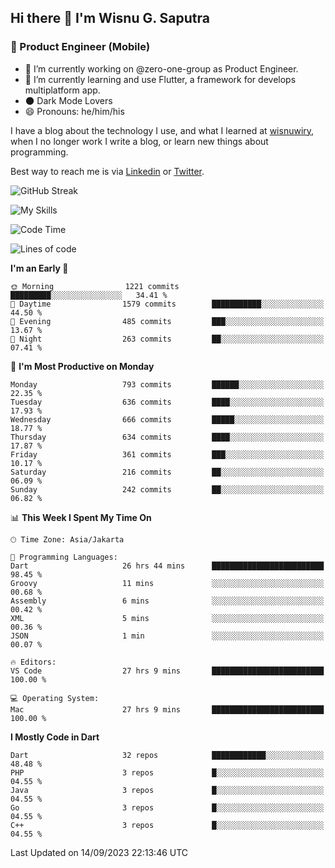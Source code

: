 ## Hi there 👋 I'm Wisnu G. Saputra

### :mobile_phone_off: Product Engineer (Mobile)

- 🔭 I’m currently working on @zero-one-group as Product Engineer.
- 🌱 I’m currently learning and use Flutter, a framework for develops multiplatform app.
- 🌑 Dark Mode Lovers
- 😄 Pronouns: he/him/his

I have a blog about the technology I use, and what I learned at [wisnuwiry](https://wisnuwiry.space/), when I no longer work I write a blog, or learn new things about programming.

Best way to reach me is via [Linkedin](https://www.linkedin.com/in/wisnu-saputra/) or [Twitter](https://twitter.com/wisnuwiry).

![GitHub Streak](https://streak-stats.demolab.com?user=wisnuwiry&theme=dark&hide_border=true)

![My Skills](https://skillicons.dev/icons?i=dart,flutter,kotlin,swift,go,js,css,neovim,git,linux&perline=5)

<!--START_SECTION:waka-->
![Code Time](http://img.shields.io/badge/Code%20Time-744%20hrs%2058%20mins-blue)

![Lines of code](https://img.shields.io/badge/From%20Hello%20World%20I%27ve%20Written-4.7%20million%20lines%20of%20code-blue)

**I'm an Early 🐤** 

```text
🌞 Morning                1221 commits        █████████░░░░░░░░░░░░░░░░   34.41 % 
🌆 Daytime                1579 commits        ███████████░░░░░░░░░░░░░░   44.50 % 
🌃 Evening                485 commits         ███░░░░░░░░░░░░░░░░░░░░░░   13.67 % 
🌙 Night                  263 commits         ██░░░░░░░░░░░░░░░░░░░░░░░   07.41 % 
```
📅 **I'm Most Productive on Monday** 

```text
Monday                   793 commits         ██████░░░░░░░░░░░░░░░░░░░   22.35 % 
Tuesday                  636 commits         ████░░░░░░░░░░░░░░░░░░░░░   17.93 % 
Wednesday                666 commits         █████░░░░░░░░░░░░░░░░░░░░   18.77 % 
Thursday                 634 commits         ████░░░░░░░░░░░░░░░░░░░░░   17.87 % 
Friday                   361 commits         ███░░░░░░░░░░░░░░░░░░░░░░   10.17 % 
Saturday                 216 commits         ██░░░░░░░░░░░░░░░░░░░░░░░   06.09 % 
Sunday                   242 commits         ██░░░░░░░░░░░░░░░░░░░░░░░   06.82 % 
```


📊 **This Week I Spent My Time On** 

```text
🕑︎ Time Zone: Asia/Jakarta

💬 Programming Languages: 
Dart                     26 hrs 44 mins      █████████████████████████   98.45 % 
Groovy                   11 mins             ░░░░░░░░░░░░░░░░░░░░░░░░░   00.68 % 
Assembly                 6 mins              ░░░░░░░░░░░░░░░░░░░░░░░░░   00.42 % 
XML                      5 mins              ░░░░░░░░░░░░░░░░░░░░░░░░░   00.36 % 
JSON                     1 min               ░░░░░░░░░░░░░░░░░░░░░░░░░   00.07 % 

🔥 Editors: 
VS Code                  27 hrs 9 mins       █████████████████████████   100.00 % 

💻 Operating System: 
Mac                      27 hrs 9 mins       █████████████████████████   100.00 % 
```

**I Mostly Code in Dart** 

```text
Dart                     32 repos            ████████████░░░░░░░░░░░░░   48.48 % 
PHP                      3 repos             █░░░░░░░░░░░░░░░░░░░░░░░░   04.55 % 
Java                     3 repos             █░░░░░░░░░░░░░░░░░░░░░░░░   04.55 % 
Go                       3 repos             █░░░░░░░░░░░░░░░░░░░░░░░░   04.55 % 
C++                      3 repos             █░░░░░░░░░░░░░░░░░░░░░░░░   04.55 % 
```




 Last Updated on 14/09/2023 22:13:46 UTC
<!--END_SECTION:waka-->
